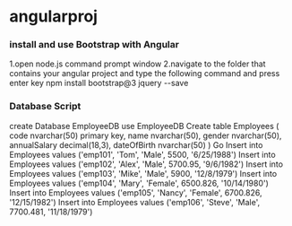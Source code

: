 # angularproj

### install and use Bootstrap with Angular
1.open node.js command prompt window
2.navigate to the folder that contains your
 angular project and type the following command
 and press enter key
npm install bootstrap@3 jquery --save

### Database Script
create Database EmployeeDB
use EmployeeDB
Create table Employees
(
  code nvarchar(50) primary key,
  name nvarchar(50),
  gender nvarchar(50),
  annualSalary decimal(18,3),
  dateOfBirth nvarchar(50)
)
Go
Insert into Employees values ('emp101', 'Tom', 'Male', 5500, '6/25/1988')
Insert into Employees values ('emp102', 'Alex', 'Male', 5700.95, '9/6/1982')
Insert into Employees values ('emp103', 'Mike', 'Male', 5900, '12/8/1979')
Insert into Employees values ('emp104', 'Mary', 'Female', 6500.826, '10/14/1980')
Insert into Employees values ('emp105', 'Nancy', 'Female', 6700.826, '12/15/1982')
Insert into Employees values ('emp106', 'Steve', 'Male', 7700.481, '11/18/1979')
